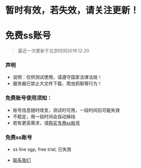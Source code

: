 # 暂时有效，若失效，请关注更新！

# 免费ss账号
> 最近一次更新于北京时间2019.12.20

### 声明
- 说明：仅供测试使用，请遵守国家法律法规！
- 服务器已禁止大文件下载、爬虫抓取等行为！


### 免费账号使用须知：
- 账号信息随时改变，测试时可用，一段时间后可能失效
- 不稳定，用一段时间会自动掉线
- 若有更高需求，请[购买专用ss账号](./倚天剑ss新网站.md)

### 免费ss账号
- ss line sgp, free trial, 已失效

- [联系我们](./联系我们.md)

